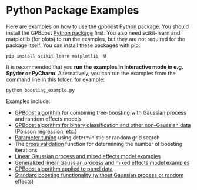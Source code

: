 Python Package Examples
=======================

Here are examples on how to use the gpboost Python package. You should install the GPBoost [Python package](https://github.com/fabsig/GPBoost/tree/master/python-package) first. You also need scikit-learn and matplotlib (for plots) to run the examples, but they are not required for the package itself. You can install these packages with pip:

```
pip install scikit-learn matplotlib -U
```

It is recommended that you **run the examples in interactive mode in e.g. Spyder or PyCharm**. Alternatively, you can run the examples from the command line in this folder, for example:

```
python boosting_example.py
```

Examples include:

  * [GPBoost algorithm](https://github.com/fabsig/GPBoost/tree/master/examples/python-guide/GPBoost_algorithm.py) for combining tree-boosting with Gaussian process and random effects models
  * [GPBoost algorithm for binary classification and other non-Gaussian data](https://github.com/fabsig/GPBoost/tree/master/examples/python-guide/classification_non_Gaussian_data.py) (Poisson regression, etc.)
  * [Parameter tuning](https://github.com/fabsig/GPBoost/tree/master/examples/python-guide/parameter_tuning.py) using deterministic or random grid search
  * The [cross validation](https://github.com/fabsig/GPBoost/tree/master/examples/python-guide/cross_validation.py) function for determining the number of boosting iterations
  * [Linear Gaussian process and mixed effects model examples](https://github.com/fabsig/GPBoost/tree/master/examples/python-guide/linear_Gaussian_process_mixed_effects_models.py)
  * [Generalized linear Gaussian process and mixed effects model examples](https://github.com/fabsig/GPBoost/tree/master/examples/python-guide/generalized_linear_Gaussian_process_mixed_effects_models.py)
  * [GPBoost algorithm applied to panel data](https://github.com/fabsig/GPBoost/tree/master/examples/python-guide/panel_data_example.py)
  * [Standard boosting functionality (without Gaussian process or random  effects)](https://github.com/fabsig/GPBoost/tree/master/examples/python-guide/boosting.py)
